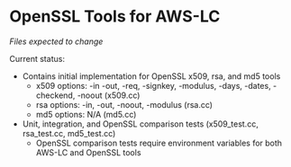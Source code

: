 # OpenSSL Tools for AWS-LC
*Files expected to change*

Current status:
* Contains initial implementation for OpenSSL x509, rsa, and md5 tools
  * x509 options: -in -out, -req, -signkey, -modulus, -days, -dates,
    -checkend, -noout (x509.cc)
  * rsa options: -in, -out, -noout, -modulus (rsa.cc)
  * md5 options: N/A (md5.cc)
* Unit, integration, and OpenSSL comparison tests (x509_test.cc, rsa_test.cc, md5_test.cc)
  * OpenSSL comparison tests require environment variables for both AWS-LC and OpenSSL tools

